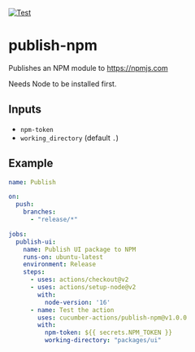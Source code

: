 [![Test](https://github.com/cucumber-actions/publish-npm/actions/workflows/test.yaml/badge.svg)](https://github.com/cucumber-actions/publish-npm/actions/workflows/test.yaml)

# publish-npm

Publishes an NPM module to https://npmjs.com

Needs Node to be installed first.

## Inputs

* `npm-token`
* `working_directory` (default `.`)

## Example

```yaml
name: Publish

on: 
  push:
    branches:
      - "release/*"

jobs:
  publish-ui:
    name: Publish UI package to NPM
    runs-on: ubuntu-latest
    environment: Release
    steps:
      - uses: actions/checkout@v2
      - uses: actions/setup-node@v2
        with:
          node-version: '16'
      - name: Test the action
        uses: cucumber-actions/publish-npm@v1.0.0
        with:
          npm-token: ${{ secrets.NPM_TOKEN }}
          working-directory: "packages/ui"
```
